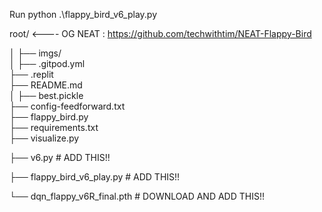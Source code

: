 Run python .\flappy_bird_v6_play.py


root/ <---- OG NEAT : https://github.com/techwithtim/NEAT-Flappy-Bird

│
├── imgs/                        
│
├── .gitpod.yml                   
├── .replit                       
├── README.md                     
│
├── best.pickle                
├── config-feedforward.txt       
├── flappy_bird.py                
├── requirements.txt           
├── visualize.py                  

├── v6.py                         # ADD THIS!! 

├── flappy_bird_v6_play.py        # ADD THIS!!

└── dqn_flappy_v6R_final.pth      # DOWNLOAD AND ADD THIS!!
